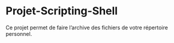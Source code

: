 # Projet-Scripting-Shell
Ce projet permet de faire l’archive des fichiers de votre répertoire personnel.
